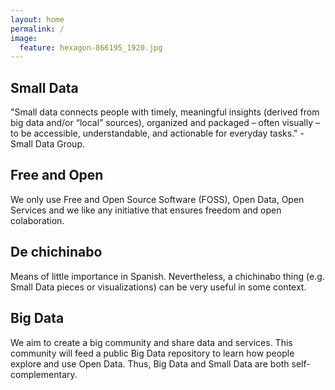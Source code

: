 ```yaml
---
layout: home
permalink: /
image:
  feature: hexagon-866195_1920.jpg
---
```


<div class="tiles">

<div class="tile">
  <h2 class="post-title">Small Data</h2>
  <p class="post-excerpt">"Small data connects people with timely, meaningful insights (derived from big data and/or “local” sources), organized and packaged – often visually – to be accessible, understandable, and actionable for everyday tasks." - Small Data Group.</p>

</div><!-- /.tile -->

<div class="tile">
  <h2 class="post-title">Free and Open</h2>
  <p class="post-excerpt">We only use Free and Open Source Software (FOSS), Open Data, Open Services and we like any initiative that ensures freedom and open colaboration.</p>
</div><!-- /.tile -->

<div class="tile">
  <h2 class="post-title">De chichinabo</h2>
  <p class="post-excerpt">Means of little importance in Spanish. Nevertheless, a chichinabo thing (e.g. Small Data pieces or visualizations) can be very useful in some context.</p>
</div><!-- /.tile -->

<div class="tile">
  <h2 class="post-title">Big Data</h2>
  <p class="post-excerpt">We aim to create a big community and share data and services. This community will feed a public Big Data repository to learn how people explore and use Open Data. Thus, Big Data and Small Data are both self-complementary.</p>
</div><!-- /.tile -->

</div><!-- /.tiles -->
